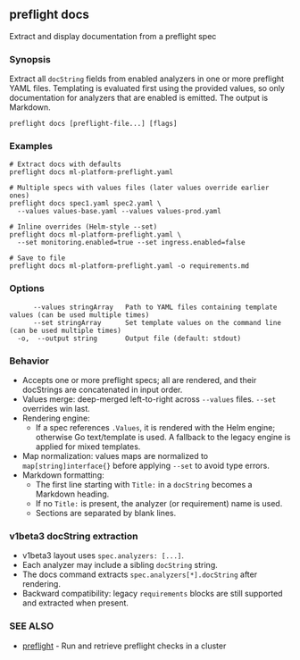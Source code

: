 ## preflight docs

Extract and display documentation from a preflight spec

### Synopsis

Extract all `docString` fields from enabled analyzers in one or more preflight YAML files. Templating is evaluated first using the provided values, so only documentation for analyzers that are enabled is emitted. The output is Markdown.

```
preflight docs [preflight-file...] [flags]
```

### Examples

```
# Extract docs with defaults
preflight docs ml-platform-preflight.yaml

# Multiple specs with values files (later values override earlier ones)
preflight docs spec1.yaml spec2.yaml \
  --values values-base.yaml --values values-prod.yaml

# Inline overrides (Helm-style --set)
preflight docs ml-platform-preflight.yaml \
  --set monitoring.enabled=true --set ingress.enabled=false

# Save to file
preflight docs ml-platform-preflight.yaml -o requirements.md
```

### Options

```
      --values stringArray   Path to YAML files containing template values (can be used multiple times)
      --set stringArray      Set template values on the command line (can be used multiple times)
  -o,  --output string       Output file (default: stdout)
```

### Behavior

- Accepts one or more preflight specs; all are rendered, and their docStrings are concatenated in input order.
- Values merge: deep-merged left-to-right across `--values` files. `--set` overrides win last.
- Rendering engine:
  - If a spec references `.Values`, it is rendered with the Helm engine; otherwise Go text/template is used. A fallback to the legacy engine is applied for mixed templates.
- Map normalization: values maps are normalized to `map[string]interface{}` before applying `--set` to avoid type errors.
- Markdown formatting:
  - The first line starting with `Title:` in a `docString` becomes a Markdown heading.
  - If no `Title:` is present, the analyzer (or requirement) name is used.
  - Sections are separated by blank lines.

### v1beta3 docString extraction

- v1beta3 layout uses `spec.analyzers: [...]`.
- Each analyzer may include a sibling `docString` string.
- The docs command extracts `spec.analyzers[*].docString` after rendering.
- Backward compatibility: legacy `requirements` blocks are still supported and extracted when present.

### SEE ALSO

* [preflight](preflight.md)  - Run and retrieve preflight checks in a cluster

